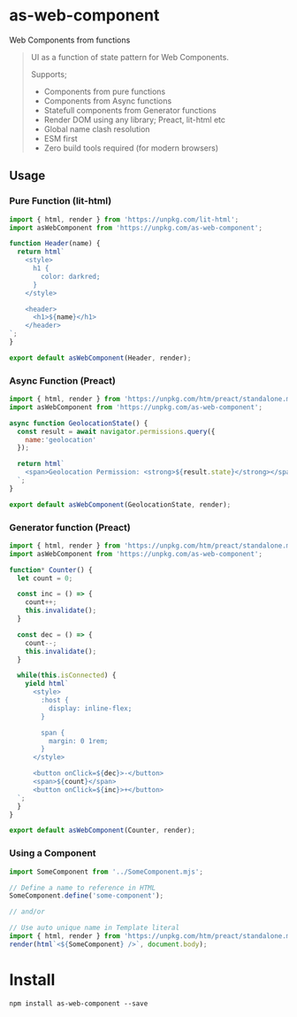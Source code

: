 # as-web-component

Web Components from functions

> UI as a function of state pattern for Web Components.
>
>  Supports;
> * Components from pure functions
> * Components from Async functions
> * Statefull components from Generator functions
> * Render DOM using any library; Preact, lit-html etc
> * Global name clash resolution
> * ESM first
> * Zero build tools required (for modern browsers)

## Usage

### Pure Function (lit-html)
```js
import { html, render } from 'https://unpkg.com/lit-html';
import asWebComponent from 'https://unpkg.com/as-web-component';

function Header(name) {
  return html`
    <style>
      h1 {
        color: darkred;
      }
    </style>

    <header>
      <h1>${name}</h1>
    </header>
`;
}

export default asWebComponent(Header, render);
```

### Async Function (Preact)
```js
import { html, render } from 'https://unpkg.com/htm/preact/standalone.module.js';
import asWebComponent from 'https://unpkg.com/as-web-component';

async function GeolocationState() {
  const result = await navigator.permissions.query({
    name:'geolocation'
  });

  return html`
    <span>Geolocation Permission: <strong>${result.state}</strong></span>
  `;
}

export default asWebComponent(GeolocationState, render);
```

### Generator function (Preact)
```js
import { html, render } from 'https://unpkg.com/htm/preact/standalone.module.js';
import asWebComponent from 'https://unpkg.com/as-web-component';

function* Counter() {
  let count = 0;

  const inc = () => {
    count++;
    this.invalidate();
  }

  const dec = () => {
    count--;
    this.invalidate();
  }

  while(this.isConnected) {
    yield html`
      <style>
        :host {
          display: inline-flex;
        }

        span {
          margin: 0 1rem;
        }
      </style>

      <button onClick=${dec}>-</button>
      <span>${count}</span>
      <button onClick=${inc}>+</button>
  `;
  }
}

export default asWebComponent(Counter, render);
```

### Using a Component

```js
import SomeComponent from '../SomeComponent.mjs';

// Define a name to reference in HTML
SomeComponent.define('some-component');

// and/or

// Use auto unique name in Template literal
import { html, render } from 'https://unpkg.com/htm/preact/standalone.module.js'
render(html`<${SomeComponent} />`, document.body);

```

# Install
```shell
npm install as-web-component --save
```
